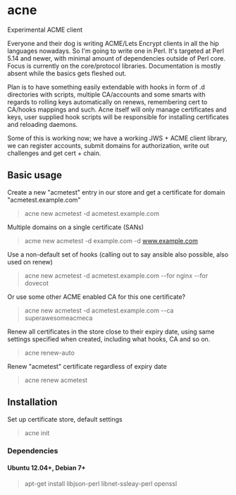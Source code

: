 # acne
Experimental ACME client

Everyone and their dog is writing ACME/Lets Encrypt clients in all the hip languages nowadays. So I'm going to write one in Perl. It's targeted at Perl 5.14 and newer, with minimal amount of dependencies outside of Perl core. Focus is currently on the core/protocol libraries. Documentation is mostly absent while the basics gets fleshed out.

Plan is to have something easily extendable with hooks in form of .d directories with scripts, multiple CA/accounts and some smarts with regards to rolling keys automatically on renews, remembering cert to CA/hooks mappings and such. Acne itself will only manage certificates and keys, user supplied hook scripts will be responsible for installing certificates and reloading daemons.

Some of this is working now; we have a working JWS + ACME client library, we can register accounts, submit domains for authorization, write out challenges and get cert + chain.

## Basic usage

Create a new "acmetest" entry in our store and get a certificate for domain "acmetest.example.com"
> acne new acmetest -d acmetest.example.com

Multiple domains on a single certificate (SANs)
> acme new acmetest -d example.com -d www.example.com

Use a non-default set of hooks (calling out to say ansible also possible, also used on renew)
> acne new acmetest -d acmetest.example.com --for nginx --for dovecot

Or use some other ACME enabled CA for this one certificate?
> acne new acmetest -d acmetest.example.com --ca superawesomeacmeca

Renew all certificates in the store close to their expiry date, using same settings specified when created, including what hooks, CA and so on.
> acne renew-auto

Renew "acmetest" certificate regardless of expiry date
> acne renew acmetest

## Installation
Set up certificate store, default settings
> acne init

### Dependencies
#### Ubuntu 12.04+, Debian 7+
> apt-get install libjson-perl libnet-ssleay-perl openssl
